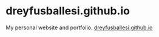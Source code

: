 # dreyfusballesi.github.io
My personal website and portfolio.
[dreyfusballesi.github.io](https://dreyfusballesi.github.io/)
